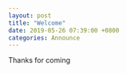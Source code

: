 ```yaml
---
layout: post
title: "Welcome"
date: 2019-05-26 07:39:00 +0800
categories: Announce
---
```


Thanks for coming
